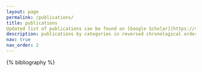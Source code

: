 ```yaml
---
layout: page
permalink: /publications/
title: publications
Updated list of publications can be found on [Google Scholar](https://scholar.google.com/citations?user=OCTHQj4AAAAJ).
description: publications by categories in reversed chronological order.
nav: true
nav_order: 2
---
```


<!-- _pages/publications.md -->
<div class="publications">

{% bibliography %}

</div>
